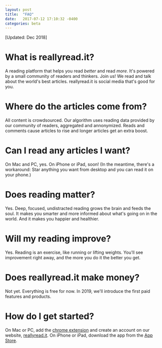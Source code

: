 ```yaml
---
layout: post
title:  "FAQ"
date:   2017-07-12 17:10:32 -0400
categories: beta
---
```

[Updated: Dec 2018]

# **What is reallyread.it?**
A reading platform that helps you read *better* and read *more*. It's powered by a small community of readers and thinkers. Join us! We read and talk about the world's best articles. reallyread.it is social media that's good for you.

# **Where do the articles come from?**
All content is crowdsourced. Our algorithm uses reading data provided by our community of readers, aggregated and annonymized. Reads and comments cause articles to rise and longer articles get an extra boost. 

# Can I read any articles I want? 
On Mac and PC, yes. On iPhone or iPad, soon! (In the meantime, there's a workaround: Star anything you want from desktop and you can read it on your phone.)  

# Does reading matter? 
Yes. Deep, focused, undistracted reading grows the brain and feeds the soul. It makes you smarter and more informed about what's going on in the world. And it makes you happier and healthier.

# Will my reading improve?
Yes. Reading is an exercise, like running or lifting weights. You'll see improvement right away, and the more you do it the better you get.

# Does reallyread.it make money?
Not yet. Everything is free for now. In 2019, we'll introduce the first paid features and products.

# How do I get started?
On Mac or PC, add the [chrome extension](https://chrome.google.com/webstore/detail/reallyreadit/mkeiglkfdfamdjehidenkklibndmljfi) and create an account on our website, [reallyread.it](https://reallyread.it/). On iPhone or iPad, download the app from the [App Store](https://itunes.apple.com/us/app/reallyread-it/id1441825432).